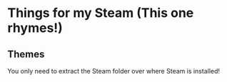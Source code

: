# Things for my Steam (This one rhymes!)

## Themes

You only need to extract the Steam folder over where Steam is installed!